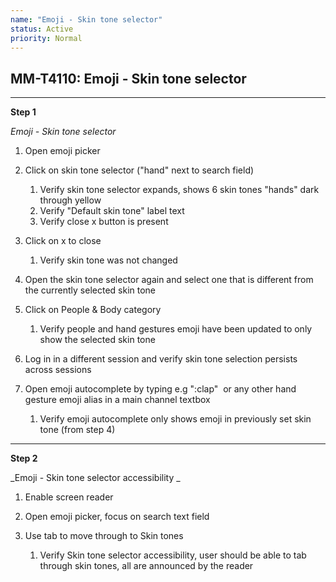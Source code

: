 ```yaml
---
name: "Emoji - Skin tone selector"
status: Active
priority: Normal
---
```


## MM-T4110: Emoji - Skin tone selector

---

**Step 1**

_Emoji - Skin tone selector_

1. Open emoji picker 

2. Click on skin tone selector ("hand" next to search field)

   1. Verify skin tone selector expands, shows 6 skin tones "hands" dark through yellow 
   2. Verify "Default skin tone" label text
   3. Verify close x button is present

3. Click on x to close 

   1. Verify skin tone was not changed

4. Open the skin tone selector again and select one that is different from the currently selected skin tone

5. Click on People & Body category

   1. Verify people and hand gestures emoji have been updated to only show the selected skin tone

6. Log in in a different session and verify skin tone selection persists across sessions

7. Open emoji autocomplete by typing e.g ":clap"  or any other hand gesture emoji alias in a main channel textbox

   1. Verify emoji autocomplete only shows emoji in previously set skin tone (from step 4)

---

**Step 2**

_Emoji - Skin tone selector accessibility _

1. Enable screen reader

2. Open emoji picker, focus on search text field

3. Use tab to move through to Skin tones

   1. Verify Skin tone selector accessibility, user should be able to tab through skin tones, all are announced by the reader
